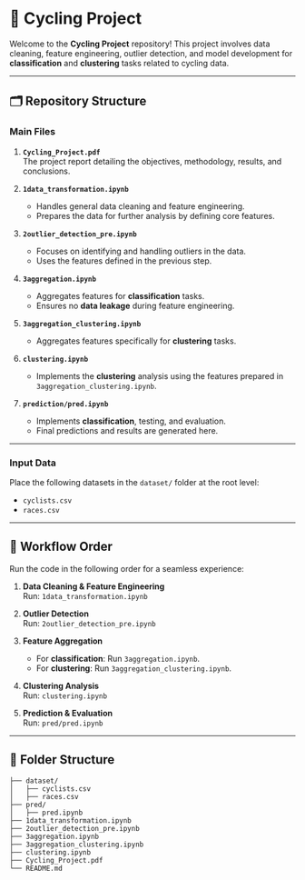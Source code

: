 # 🚴 Cycling Project

Welcome to the **Cycling Project** repository! This project involves data cleaning, feature engineering, outlier detection, and model development for **classification** and **clustering** tasks related to cycling data.

---

## 🗂️ Repository Structure

### **Main Files**
1. **`Cycling_Project.pdf`**  
   The project report detailing the objectives, methodology, results, and conclusions.

2. **`1data_transformation.ipynb`**  
   - Handles general data cleaning and feature engineering.
   - Prepares the data for further analysis by defining core features.

3. **`2outlier_detection_pre.ipynb`**  
   - Focuses on identifying and handling outliers in the data.
   - Uses the features defined in the previous step.

4. **`3aggregation.ipynb`**  
   - Aggregates features for **classification** tasks.
   - Ensures no **data leakage** during feature engineering.

5. **`3aggregation_clustering.ipynb`**  
   - Aggregates features specifically for **clustering** tasks.

6. **`clustering.ipynb`**  
   - Implements the **clustering** analysis using the features prepared in `3aggregation_clustering.ipynb`.

7. **`prediction/pred.ipynb`**  
   - Implements **classification**, testing, and evaluation.
   - Final predictions and results are generated here.

---

### **Input Data**
Place the following datasets in the `dataset/` folder at the root level:
- `cyclists.csv`
- `races.csv`

---

## 🔄 Workflow Order

Run the code in the following order for a seamless experience:

1. **Data Cleaning & Feature Engineering**  
   Run: `1data_transformation.ipynb`

2. **Outlier Detection**  
   Run: `2outlier_detection_pre.ipynb`

3. **Feature Aggregation**  
   - For **classification**: Run `3aggregation.ipynb`.  
   - For **clustering**: Run `3aggregation_clustering.ipynb`.

4. **Clustering Analysis**  
   Run: `clustering.ipynb`

5. **Prediction & Evaluation**  
   Run: `pred/pred.ipynb`

---

## 📁 Folder Structure

```plaintext
├── dataset/
│   ├── cyclists.csv
│   ├── races.csv
├── pred/
│   ├── pred.ipynb
├── 1data_transformation.ipynb
├── 2outlier_detection_pre.ipynb
├── 3aggregation.ipynb
├── 3aggregation_clustering.ipynb
├── clustering.ipynb
├── Cycling_Project.pdf
└── README.md
